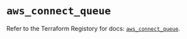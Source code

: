 # `aws_connect_queue`

Refer to the Terraform Registory for docs: [`aws_connect_queue`](https://registry.terraform.io/providers/hashicorp/aws/5.10.0/docs/resources/connect_queue).
